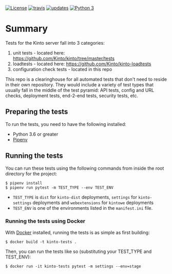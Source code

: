 [![License](https://img.shields.io/badge/License-Apache%202.0-blue.svg)](https://github.com/Kinto/kinto-integration-tests/blog/master/LICENSE)
[![travis](https://img.shields.io/travis/Kinto/kinto-integration-tests.svg?label=travis)](http://travis-ci.org/Kinto/kinto-integration-tests/)
[![updates](https://pyup.io/repos/github/Kinto/kinto-integration-tests/shield.svg)](https://pyup.io/repos/github/Kinto/kinto-integration-tests/)
[![Python 3](https://pyup.io/repos/github/Kinto/kinto-integration-tests/python-3-shield.svg)](https://pyup.io/repos/github/Kinto/kinto-integration-tests/)

# Summary
Tests for the Kinto server fall into 3 categories:

1. unit tests - located here: https://github.com/Kinto/kinto/tree/master/tests
2. loadtests - located here:  https://github.com/Kinto/kinto-loadtests
3. configuration check tests - located in this repo

This repo is a clearinghouse for all automated tests that don't need to reside in their own repository.
They would include a variety of test types that usually fall in the middle of the test pyramid:
API tests, config and URL checks, deployment tests, end-2-end tests, security tests, etc.

## Preparing the tests

To run the tests, you need to have the following installed:

* Python 3.6 or greater
* [Pipenv](https://pipenv.readthedocs.io/en/latest/)


## Running the tests

You can run these tests using the following commands from inside the root directory for the project:

```shell
$ pipenv install
$ pipenv run pytest -m TEST_TYPE --env TEST_ENV
```

* `TEST_TYPE` is `dist` for `kinto-dist` deployments, `settings` for `kinto-settings` deployments and `webextensions` for `kintowe` deployments
* `TEST_ENV` is one of the environments listed in the `manifest.ini` file.

### Running the tests using Docker

With [Docker](https://www.docker.com) installed, running the tests is as simple as first building:

```shell
$ docker build -t kinto-tests .
```

Then, you can run the tests like so (substituting your TEST_TYPE and TEST_ENV):
```shell
$ docker run -it kinto-tests pytest -m settings --env=stage
```
